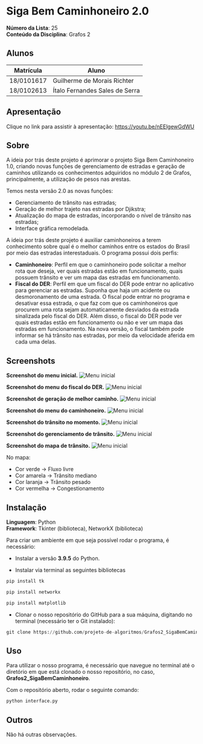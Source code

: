 # Siga Bem Caminhoneiro 2.0

**Número da Lista**: 25<br>
**Conteúdo da Disciplina**: Grafos 2<br>

## Alunos
|Matrícula | Aluno |
| -- | -- |
| 18/0101617  |  Guilherme de Morais Richter |
| 18/0102613  |  Ítalo Fernandes Sales de Serra |

## Apresentação

Clique no link para assistir à apresentação: https://youtu.be/nEElgewGdWU

## Sobre 
A ideia por trás deste projeto é aprimorar o projeto Siga Bem Caminhoneiro 1.0, criando novas funções de gerenciamento de estradas e geração de caminhos utilizando os conhecimentos adquiridos no módulo 2 de Grafos, principalmente, a utilização de pesos nas arestas.

Temos nesta versão 2.0 as novas funções:

- Gerenciamento de trânsito nas estradas;
- Geração de melhor trajeto nas estradas por Djikstra;
- Atualização do mapa de estradas, incorporando o nível de trânsito nas estradas;
- Interface gráfica remodelada.

A ideia por trás deste projeto é auxiliar caminhoneiros a terem conhecimento sobre qual é o melhor caminhos entre os estados do Brasil por meio das estradas interestaduais. O programa possui dois perfis:
- <b>Caminhoneiro</b>: Perfil em que o caminhoneiro pode solicitar a melhor rota que deseja, ver quais estradas estão em funcionamento, quais possuem trânsito e ver um mapa das estradas em funcionamento.
- <b>Fiscal do DER</b>: Perfil em que um fiscal do DER pode entrar no aplicativo para gerenciar as estradas. Suponha que haja um acidente ou desmoronamento de uma estrada. O fiscal pode entrar no programa e desativar essa estrada, o que faz com que os caminhoneiros que procurem uma rota sejam automaticamente desviados da estrada sinalizada pelo fiscal do DER. Além disso, o fiscal do DER pode ver quais estradas estão em funcionamento ou não e ver um mapa das estradas em funcionamento. Na nova versão, o fiscal também pode informar se há trânsito nas estradas, por meio da velocidade aferida em cada uma delas.

## Screenshots

<b>Screenshot do menu inicial.</b>
![Menu inicial](assets/menu_inicial.png)

<b>Screenshot do menu do fiscal do DER.</b>
![Menu inicial](assets/menu_fiscal.png)

<b>Screenshot de geração de melhor caminho.</b>
![Menu inicial](assets/melhor_caminho.png)

<b>Screenshot do menu do caminhoneiro.</b>
![Menu inicial](assets/menu_caminhoneiro.png)

<b>Screenshot do trânsito no momento.</b>
![Menu inicial](assets/lista_transito.png)

<b>Screenshot do gerenciamento de trânsito.</b>
![Menu inicial](assets/gerenciar_transito.png)

<b>Screenshot do mapa de trânsito.</b>
![Menu inicial](assets/mapa.png)

No mapa:
- Cor verde -> Fluxo livre
- Cor amarela -> Trânsito mediano
- Cor laranja -> Trânsito pesado
- Cor vermelha -> Congestionamento


## Instalação 
**Linguagem**: Python<br>
**Framework**: Tkinter (biblioteca), NetworkX (biblioteca)<br>



Para criar um ambiente em que seja possível rodar o programa, é necessário:

- Instalar a versão <b>3.9.5</b> do Python.

- Instalar via terminal as seguintes bibliotecas

```python
pip install tk
```
```python
pip install networkx
```
```python
pip install matplotlib
```

- Clonar o nosso repositório do GitHub para a sua máquina, digitando no terminal (necessário ter o Git instalado):

```python
git clone https://github.com/projeto-de-algoritmos/Grafos2_SigaBemCaminhoneiro.git
```

## Uso 

Para utilizar o nosso programa, é necessário que navegue no terminal até o diretório em que está clonado o nosso repositório, no caso, <b>Grafos2_SigaBemCaminhoneiro</b>.

Com o repositório aberto, rodar o seguinte comando:

```python
python interface.py
```

## Outros 

Não há outras observações.
